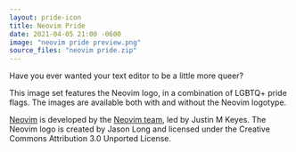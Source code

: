 ```yaml
---
layout: pride-icon
title: Neovim Pride
date: 2021-04-05 21:00 -0600
image: "neovim pride preview.png"
source_files: "neovim pride.zip"
---
```


Have you ever wanted your text editor to be a little more queer?

This image set features the Neovim logo, in a combination of LGBTQ+ pride flags. The images are
available both with and without the Neovim logotype.

[Neovim] is developed by the [Neovim team], led by Justin M Keyes. The Neovim logo is created by
Jason Long and licensed under the Creative Commons Attribution 3.0 Unported License.

[Neovim]: https://neovim.io
[Neovim team]: https://neovim.io/charter/
